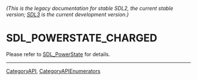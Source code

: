 ###### (This is the legacy documentation for stable SDL2, the current stable version; [SDL3](https://wiki.libsdl.org/SDL3/) is the current development version.)
# SDL_POWERSTATE_CHARGED

Please refer to [SDL_PowerState](SDL_PowerState) for details.

----
[CategoryAPI](CategoryAPI), [CategoryAPIEnumerators](CategoryAPIEnumerators)


